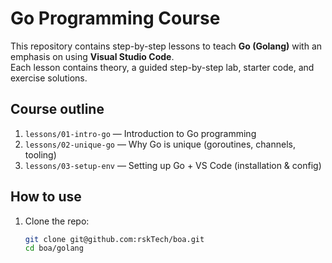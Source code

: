 # Go Programming Course

This repository contains step-by-step lessons to teach **Go (Golang)** with an emphasis on using **Visual Studio Code**.  
Each lesson contains theory, a guided step-by-step lab, starter code, and exercise solutions.

## Course outline
1. `lessons/01-intro-go` — Introduction to Go programming
2. `lessons/02-unique-go` — Why Go is unique (goroutines, channels, tooling)
3. `lessons/03-setup-env` — Setting up Go + VS Code (installation & config)

## How to use
1. Clone the repo:
   ```bash
   git clone git@github.com:rskTech/boa.git
   cd boa/golang
